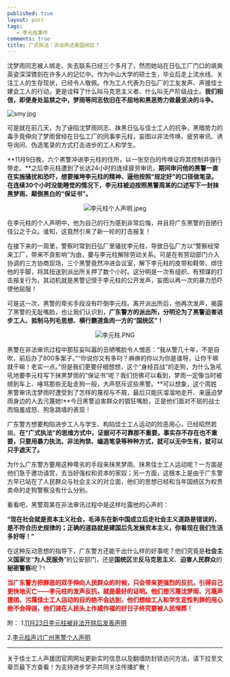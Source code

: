 ```yaml
---
published: true
layout: post
tags: 
   - 李元柱事件
comments: true
title: 广式执法：派出所还是国统区？
---
```


沈梦雨同志被人绑走、失去联系已经三个多月了，然而她站在日弘工厂门口的飒爽英姿深深镌刻在许多人的记忆中。作为中山大学的硕士生，毕业后走上流水线、关注工人的生存现状，已经令人敬佩。作为工人代表为日弘厂的工友发声、声援佳士建会工人的行动，更是诠释了什么叫马克思主义者、什么叫无产阶级战士。**我们相信，即便身处监禁之中，梦雨等同志依旧在不屈地和黑恶势力做最坚决的斗争。**

<img src="https://i.loli.net/2018/11/24/5bf91c4fa7dfc.jpg" alt="smy.jpg" title="smy.jpg" />

可是就在前几天，为了诬陷沈梦雨同志、抹黑日弘与佳士工人的抗争，黑暗势力的毒手竟伸向了梦雨曾经在日弘工厂的同事李元柱，妄图以非法传唤、疲劳审讯、诱导询问、伪造笔录的方式打击进步的工人和学生。

**11月9日晚，六个黑警冲进李元柱的住所，以一张空白的传唤证将其控制并强行带走。**之后李元柱遭到了长达24小时的连续疲劳审讯，**期间审问他的黑警一直在实施骚扰和恐吓，想要摧垮李元柱的精神、逼他按照“规定好”的口径做笔录。在连续30个小时没能睡觉的情况下，李元柱被迫按照黑警周某的口述写下一封抹黑梦雨、颠倒黑白的“保证书”。**

<p align="center"><img src="https://i.loli.net/2018/11/14/5bebeb273a8f5.jpeg" alt="李元柱个人声明.jpeg" title="李元柱个人声明.jpeg" /></p>

在李元柱的个人声明中，他为自己的行为感到非常后悔，并且将广东黑警的丑陋行径公之于众。谁知，这竟然引来了新一轮的打击报复！

在接下来的一周里，警察时常到日弘厂里骚扰李元柱，导致日弘厂方以“警察经常来工厂，带来不良影响”为由，要与李元柱解除劳动关系。可是在有劳动部门介入协调的三方协商现场，三个黑警竟然冲进会议室，解下李元柱的皮带和鞋带、绑住他的手脚，将其扭送到派出所关押了数个小时。这分明是一次有组织、有预谋的打击报复行为，其动机就是黑警记恨于李元柱的公开发声，妄图以再一次的暴力恐吓使他屈服！

可是这一次，黑警的卑劣手段没有吓倒李元柱。离开派出所后，他再次发声，揭露了黑警的无耻嘴脸，也让我们认识到，**广东警方的派出所，分明沦为了黑警迫害进步工人、抵制马列毛思想、横行霸道鱼肉一方的“国统区”！**

<p align="center"><img src="https://i.loli.net/2018/11/24/5bf91c640d0e2.png" alt="李元柱.PNG" title="李元柱.PNG" /></p>

黑警在非法审讯过程中那狂妄叫嚣的丑陋嘴脸令人憎恶：“我从警几十年，不是自吹，前后办了800多案子。”“你说你又有多叼？麻痹的你以为你是谁呀，让你干嘛就干嘛！老实一点。”但是我们更要仔细想想，这个“身经百战”的走狗，为什么急吼吼地要李元柱写下抹黑梦雨的“保证书”呢？我们仿佛可以看到，梦雨一定像当时被绑到车上、唾骂那些无耻走狗一般，大声怒斥这些黑警。**可以想象，这个周姓黑警审讯沈梦雨时遭受到了怎样的蔑视与不屑，最后只能灰溜溜地走开、来逼迫梦雨身边的人去污蔑她!**今日黑警迫害群众的猖狂嘴脸，正是他们面对不屈的战士而恼羞成怒、狗急跳墙的表现！

广东警方想要构陷进步工人与学生、构陷佳士工人运动的险恶用心，已经昭然若揭。**在“广式执法”的思维方式中，证据可不可靠那不重要，事实存不存在也不重要，只要用暴力执法、非法拘禁、编造笔录等种种方式，就可以无中生有，就可以只手遮天了。**

为什么广东警方要用这种卑劣的手段来抹黑梦雨、抹黑佳士工人运动呢？一方面是他们急于邀功请赏，去当好强权和资本的家奴；另一方面，这根本上是由于广东警方早已站在了人民群众与社会主义的对立面，他们的思想已经和当年国统区为权贵卖命的走狗警察没有什么分别。

看看吧，黑警周某在非法审讯过程中是这样吐露他的心声的：

**“现在社会就是资本主义社会，毛泽东在新中国成立后走社会主义道路是错误的，是不符合历史规律的；正确的道路就是建国后先发展资本主义，你看现在我们生活多好呀！”**

在这种反动思想的指导下，广东警方还能干出什么样的好事呢？他们究竟是**社会主义国家**里“**为人民服务**”的公安部门，还是**国统区**里**反马克思主义**、**迫害人民群众**的**秘密警察**呢？!

<span style="color: #ff0000;"><strong>当广东警方把罪恶的双手伸向人民群众的时候，只会带来更强烈的反抗，引得自己更快地灭亡——李元柱的发声反抗，就是最好的证明。他们想污蔑沈梦雨、污蔑声援团、污蔑佳士工人运动的目的绝不会达到，他们想给工人和学生定性判罪的用心绝不会得逞，他们骑在人民头上作威作福的好日子终究要被人民埋葬！</strong></span>

附：
1.[11月23日李元柱被非法开除后发表声明](https://streamable.com/kydy8)

2.[李元柱声讨广州黑警个人声明](https://zhaoxuntongzhi2018.github.io/lyzsm02)


---
关于佳士工人声援团官网网址更新实时信息以及翻墙防封锁访问方法，请下拉至文章页最下方查看！为支持进步学子共同关注传播扩散！
